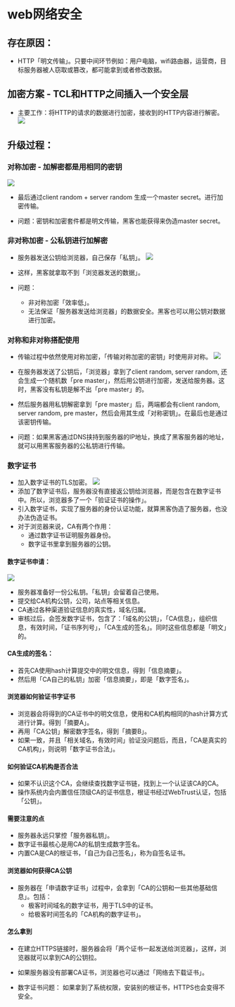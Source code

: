 # web网络安全

## 存在原因：
- HTTP「明文传输」。只要中间环节例如：用户电脑，wifi路由器，运营商，目标服务器被人窃取或篡改，都可能拿到或者修改数据。

## 加密方案 - TCL和HTTP之间插入一个安全层
- 主要工作：将HTTP的请求的数据进行加密，接收到的HTTP内容进行解密。
![](https://static001.geekbang.org/resource/image/9e/cf/9e99f797de30a15a11b0e4b4c8f810cf.png)

## 升级过程：

### 对称加密 - 加解密都是用相同的密钥
![](https://static001.geekbang.org/resource/image/d8/3b/d86648267d5504c7813b2d692620503b.png)
- 最后通过client random + server random 生成一个master secret。进行加密传输。

- 问题：密钥和加密套件都是明文传输，黑客也能获得来伪造master secret。

### 非对称加密 - 公私钥进行加解密
- 服务器发送公钥给浏览器，自己保存「私钥」。
![](https://static001.geekbang.org/resource/image/b2/50/b2b893921491c62b29aaddc1d4fa9550.png)
- 这样，黑客就拿取不到「浏览器发送的数据」。

- 问题：
  - 非对称加密「效率低」。
  - 无法保证「服务器发送给浏览器」的数据安全。黑客也可以用公钥对数据进行加密。

### 对称和非对称搭配使用
- 传输过程中依然使用对称加密，「传输对称加密的密钥」时使用非对称。
![](https://static001.geekbang.org/resource/image/d5/45/d5cd34dbf3636ebc0e809aa424c53845.png)
- 在服务器发送了公钥后，「浏览器」拿到了client random, server random, 还会生成一个随机数「pre master」，然后用公钥进行加密，发送给服务器。这时，黑客没有私钥是解不出「pre master」的。
- 然后服务器用私钥解密拿到「pre master」后，两端都会有client random, server random, pre master，然后会用其生成「对称密钥」。在最后也是通过该密钥传输。

- 问题：如果黑客通过DNS挟持到服务器的IP地址，换成了黑客服务器的地址，就可以用黑客服务器的公私钥进行传输。

### 数字证书
- 加入数字证书的TLS加密。
![](https://static001.geekbang.org/resource/image/77/af/77c852ff2202b2b7bb3299a96a0f4aaf.png)
- 添加了数字证书后，服务器没有直接返公钥给浏览器，而是包含在数字证书中。所以，浏览器多了一个「验证证书的操作」。
- 引入数字证书，实现了服务器的身份认证功能，就算黑客伪造了服务器，也没办法伪造证书。
- 对于浏览器来说，CA有两个作用：
  - 通过数字证书证明服务器身份。
  - 数字证书里拿到服务器的公钥。

#### 数字证书申请：
![](https://static001.geekbang.org/resource/image/f5/a6/f569c80f8f4b25b3bf384037813cdca6.png)
  - 服务器准备好一份公私钥。「私钥」会留着自己使用。
  - 提交给CA机构公钥，公司，站点等相关信息。
  - CA通过各种渠道验证信息的真实性，域名归属。
  - 审核过后，会签发数字证书，包含了：「域名的公钥」，「CA信息」，组织信息，有效时间，「证书序列号」，「CA生成的签名」。同时这些信息都是「明文」的。

#### CA生成的签名：
  - 首先CA使用hash计算提交中的明文信息，得到「信息摘要」。
  - 然后用「CA自己的私钥」加密「信息摘要」，即是「数字签名」。

#### 浏览器如何验证书字证书
- 浏览器会将得到的CA证书中的明文信息，使用和CA机构相同的hash计算方式进行计算。得到「摘要A」。
- 再用「CA公钥」解密数字签名，得到「摘要B」。
- 如果一致，并且「相关域名，有效时间」验证没问题后，而且，「CA是真实的CA机构」，则说明「数字证书合法」。

#### 如何验证CA机构是否合法
- 如果不认识这个CA，会继续查找数字证书链，找到上一个认证该CA的CA。
- 操作系统内会内置信任顶级CA的证书信息，根证书经过WebTrust认证，包括「公钥」。

#### 需要注意的点
- 服务器永远只掌控「服务器私钥」。
- 数字证书最核心是用CA的私钥生成数字签名。
- 内置CA是CA的根证书，「自己为自己签名」，称为自签名证书。

#### 浏览器如何获得CA公钥
- 服务器在「申请数字证书」过程中，会拿到「CA的公钥和一些其他基础信息」。包括：
  - 极客时间域名的数字证书，用于TLS中的证书。
  - 给极客时间签名的「CA机构的数字证书」。
#### 怎么拿到
- 在建立HTTPS链接时，服务器会将「两个证书一起发送给浏览器」，这样，浏览器就可以拿到CA的公钥拉。
- 如果服务器没有部署CA证书，浏览器也可以通过「网络去下载证书」。

- 数字证书问题： 如果拿到了系统权限，安装别的根证书，HTTPS也会变得不安全。


